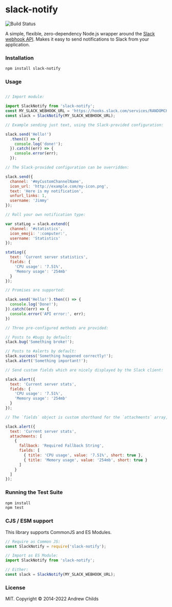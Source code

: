 # slack-notify

![Build Status](https://travis-ci.org/andrewchilds/slack-notify.svg?branch=master)

A simple, flexible, zero-dependency Node.js wrapper around the [Slack webhook API](https://api.slack.com). Makes it easy to send notifications to Slack from your application.

### Installation

```sh
npm install slack-notify
```

### Usage

```js

// Import module:

import SlackNotify from 'slack-notify';
const MY_SLACK_WEBHOOK_URL = 'https://hooks.slack.com/services/RANDOMCHARS';
const slack = SlackNotify(MY_SLACK_WEBHOOK_URL);

// Example sending just text, using the Slack-provided configuration:

slack.send('Hello!')
  .then(() => {
    console.log('done!');
  }).catch((err) => {
    console.error(err);
  });

// The Slack-provided configuration can be overridden:

slack.send({
  channel: '#myCustomChannelName',
  icon_url: 'http://example.com/my-icon.png',
  text: 'Here is my notification',
  unfurl_links: 1,
  username: 'Jimmy'
});

// Roll your own notification type:

var statLog = slack.extend({
  channel: '#statistics',
  icon_emoji: ':computer:',
  username: 'Statistics'
});

statLog({
  text: 'Current server statistics',
  fields: {
    'CPU usage': '7.51%',
    'Memory usage': '254mb'
  }
});

// Promises are supported:

slack.send('Hello!').then(() => {
  console.log('Done!');
}).catch((err) => {
  console.error('API error:', err);
})

// Three pre-configured methods are provided:

// Posts to #bugs by default:
slack.bug('Something broke!');

// Posts to #alerts by default:
slack.success('Something happened correctly!');
slack.alert('Something important!');

// Send custom fields which are nicely displayed by the Slack client:

slack.alert({
  text: 'Current server stats',
  fields: {
    'CPU usage': '7.51%',
    'Memory usage': '254mb'
  }
});

// The `fields` object is custom shorthand for the `attachments` array, which is also supported.

slack.alert({
  text: 'Current server stats',
  attachments: [
    {
      fallback: 'Required Fallback String',
      fields: [
        { title: 'CPU usage', value: '7.51%', short: true },
        { title: 'Memory usage', value: '254mb', short: true }
      ]
    }
  ]
});

```

### Running the Test Suite

```sh
npm install
npm test
```

### CJS / ESM support

This library supports CommonJS and ES Modules.

```js
// Require as Common JS:
const SlackNotify = require('slack-notify');

// Import as ES Module:
import SlackNotify from 'slack-notify';

// Either:
const slack = SlackNotify(MY_SLACK_WEBHOOK_URL);
```

### License

MIT. Copyright &copy; 2014-2022 Andrew Childs

